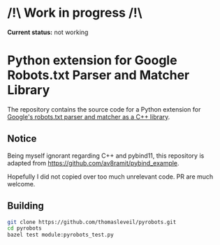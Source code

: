 
# /!\ Work in progress /!\

**Current status:** not working 


# Python extension for Google Robots.txt Parser and Matcher Library

The repository contains the source code for a Python extension for 
[Google's robots.txt parser and matcher as a C++ library](https://github.com/google/robotstxt).


## Notice

Being myself ignorant regarding C++ and pybind11, this repository is adapted from https://github.com/av8ramit/pybind_example.

Hopefully I did not copied over too much unrelevant code. PR are much welcome.


## Building

```sh
git clone https://github.com/thomasleveil/pyrobots.git
cd pyrobots
bazel test module:pyrobots_test.py

```
